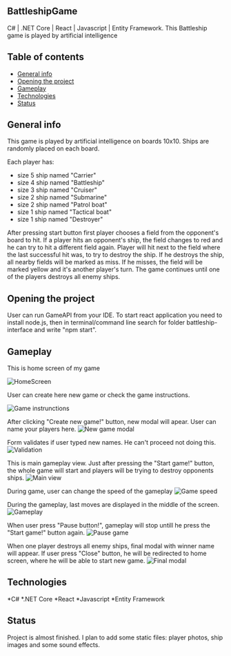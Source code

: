 ## BattleshipGame
C# | .NET Core | React | Javascript | Entity Framework.
This Battleship game is played by artificial intelligence

## Table of contents
* [General info](#general-info)
* [Opening the project](#Opening-the-project)
* [Gameplay](#gameplay)
* [Technologies](#technologies)
* [Status](#status)

## General info
This game is played by artificial intelligence on boards 10x10.
Ships are randomly placed on each board.

Each player has:
- size 5 ship named "Carrier"
- size 4 ship named "Battleship"
- size 3 ship named "Cruiser"
- size 2 ship named "Submarine"
- size 2 ship named "Patrol boat"
- size 1 ship named "Tactical boat"
- size 1 ship named "Destroyer"

After pressing start button first player chooses a field from the opponent's board to hit.
If a player hits an opponent's ship, the field changes to red and he can try to hit a different field again.
Player will hit next to the field where the last successful hit was, to try to destroy the ship.
If he destroys the ship, all nearby fields will be marked as miss.
If he misses, the field will be marked yellow and it's another player's turn.
The game continues until one of the players destroys all enemy ships.

## Opening the project

User can run GameAPI from your IDE.
To start react application you need to install node.js, then in terminal/command line search for folder battleship-interface and write "npm start".

## Gameplay

This is home screen of my game

![HomeScreen](https://ibb.co/SXXyJj7)

User can create here new game or check the game instructions.

![Game instrunctions](https://ibb.co/K2Fg1b9)

After clicking "Create new game!" button, new modal will apear.
User can name your players here.
![New game modal](https://ibb.co/rfGmVmS)

Form validates if user typed new names. He can't proceed not doing this.
![Validation](https://ibb.co/wcjQhT5)

This is main gameplay view.
Just after pressing the "Start game!" button, the whole game will start and players will be trying to destroy opponents ships.
![Main view](https://ibb.co/JpF87cL)

During game, user can change the speed of the gameplay
![Game speed](https://ibb.co/JF1XpPh)

During the gameplay, last moves are displayed in the middle of the screen.
![Gameplay](https://ibb.co/T866cBC)

When user press "Pause button!", gameplay will stop untill he press the "Start game!" button again.
![Pause game](https://ibb.co/nPBMh1M)

When one player destroys all enemy ships, final modal with winner name will appear.
If user press "Close" button, he will be redirected to home screen, where he will be able to start new game.
![Final modal](https://ibb.co/QY6cwX6)

## Technologies
*C#
*.NET Core
*React
*Javascript
*Entity Framework

## Status
Project is almost finished. I plan to add some static files: player photos, ship images and some sound effects.
